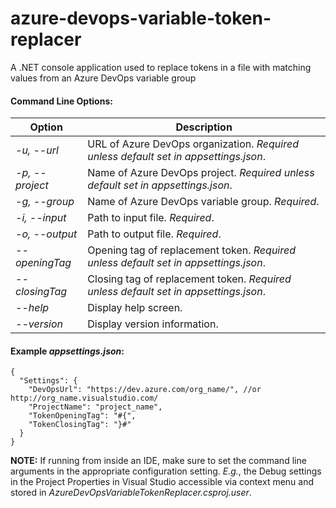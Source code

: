  # azure-devops-variable-token-replacer
 A .NET console application used to replace tokens in a file with matching values from an Azure DevOps variable group

#### Command Line Options:
| Option | Description |
|---|---|
| *-u, --url* | URL of Azure DevOps organization. *Required unless default set in appsettings.json*. |
| *-p, --project* | Name of Azure DevOps project. *Required unless default set in appsettings.json*. |
| *-g, --group* | Name of Azure DevOps variable group. *Required*. |
| *-i, --input* | Path to input file. *Required*. |
| *-o, --output* | Path to output file. *Required*. |
| *\-\-openingTag* | Opening tag of replacement token. *Required unless default set in appsettings.json*. |
| *\-\-closingTag* | Closing tag of replacement token. *Required unless default set in appsettings.json*. |
| *\-\-help* | Display help screen. |
| *\-\-version* | Display version information.

#### Example *appsettings.json*: 
```
{
  "Settings": {
    "DevOpsUrl": "https://dev.azure.com/org_name/", //or http://org_name.visualstudio.com/
    "ProjectName": "project_name",
    "TokenOpeningTag": "#{",
    "TokenClosingTag": "}#"
  }
}
```

**NOTE:** If running from inside an IDE, make sure to set the command line arguments in the appropriate configuration setting. *E.g.*, the Debug settings in the Project Properties in Visual Studio accessible via context menu and stored in *AzureDevOpsVariableTokenReplacer.csproj.user*. 
